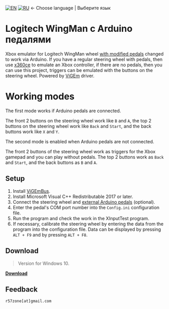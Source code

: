[![EN](https://user-images.githubusercontent.com/9499881/33184537-7be87e86-d096-11e7-89bb-f3286f752bc6.png)](https://github.com/r57zone/LogitechWingmanArduinoPedals/) 
[![RU](https://user-images.githubusercontent.com/9499881/27683795-5b0fbac6-5cd8-11e7-929c-057833e01fb1.png)](https://github.com/r57zone/LogitechWingmanArduinoPedals/blob/master/README.RU.md)
← Choose language | Выберите язык

# Logitech WingMan с Arduino педалями
Xbox emulator for Logitech WingMan wheel [with modified pedals](https://github.com/r57zone/XboxExternalPedals) changed to work via Arduino. If you have a regular steering wheel with pedals, then use [x360ce](https://www.x360ce.com/) to emulate an Xbox controller, if there are no pedals, then you can use this project, triggers can be emulated with the buttons on the steering wheel. Powered by [ViGEm](https://github.com/ViGEm) driver.

# Working modes
The first mode works if Arduino pedals are connected.

The front 2 buttons on the steering wheel work like `B` and `A`, the top 2 buttons on the steering wheel work like `Back` and `Start`, and the back buttons work like `X` and `Y`.



The second mode is enabled when Arduino pedals are not connected.

The front 2 buttons of the steering wheel work as triggers for the Xbox gamepad and you can play without pedals. The top 2 buttons work as `Back` and `Start`, and the back buttons as `B` and `A`.

## Setup
1. Install [ViGEmBus](https://github.com/ViGEm/ViGEmBus/releases).
2. Install Microsoft Visual C++ Redistributable 2017 or later.
3. Connect the steering wheel and [external Arduino pedals](https://github.com/r57zone/XboxExternalPedals) (optional).
4. Enter the pedal's COM port number into the `Config.ini` configuration file.
5. Run the program and check the work in the XInputTest program.
6. If necessary, calibrate the steering wheel by entering the data from the program into the configuration file. Data can be displayed by pressing `ALT + F9` and by pressing `ALT + F8`.

## Download
>Version for Windows 10.

**[Download](https://github.com/r57zone/LogitechWingmanArduinoPedals/releases)**

## Feedback
`r57zone[at]gmail.com`